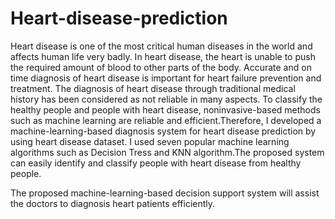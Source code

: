 # Heart-disease-prediction
Heart disease is one of the most critical human diseases in the world and affects human life very badly. In heart disease, the heart is unable to push the required amount of blood to other parts of the body. Accurate and on time diagnosis of heart disease is important for heart failure prevention and treatment. The diagnosis of heart disease through traditional medical history has been considered as not reliable in many aspects. To classify the healthy people and people with heart disease, noninvasive-based methods such as machine learning are reliable and efficient.Therefore, I developed a machine-learning-based diagnosis system for heart disease prediction by using heart disease dataset. I used seven popular machine learning algorithms such as Decision Tress and KNN algorithm.The proposed system can easily identify and classify people with heart disease from healthy people. 

The proposed machine-learning-based decision support system will assist the doctors to diagnosis heart patients efficiently.
